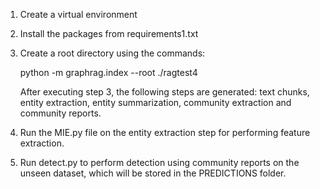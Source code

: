 1. Create a virtual environment 


2. Install the packages from requirements1.txt


3. Create a root directory using the commands:

      python -m graphrag.index --root ./ragtest4
  
      After executing step 3, the following steps are generated: text chunks, entity extraction, entity summarization, community extraction and community reports.
   
4. Run the MIE.py file on the entity extraction step for performing feature extraction.      

5. Run detect.py to perform detection using community reports on the unseen dataset, which will be stored in the PREDICTIONS folder.
 

